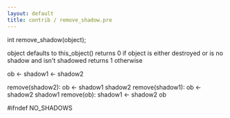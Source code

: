 ```yaml
---
layout: default
title: contrib / remove_shadow.pre
---
```


int remove_shadow(object);

object defaults to this_object()
returns 0 if object is either destroyed or is no shadow and isn't shadowed
returns 1 otherwise

ob <- shadow1 <- shadow2

remove(shadow2): ob <- shadow1 shadow2
remove(shadow1): ob <- shadow2 shadow1
remove(ob): shadow1 <- shadow2 ob

#ifndef NO_SHADOWS
